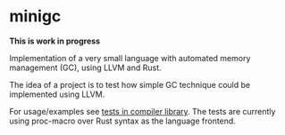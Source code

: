 # minigc

**This is work in progress**

Implementation of a very small language with automated memory management (GC), using LLVM and Rust.

The idea of a project is to test how simple GC technique could be implemented using LLVM.

For usage/examples see [tests in compiler library](compiler/src/lib.rs).
The tests are currently using proc-macro over Rust syntax as the language frontend.